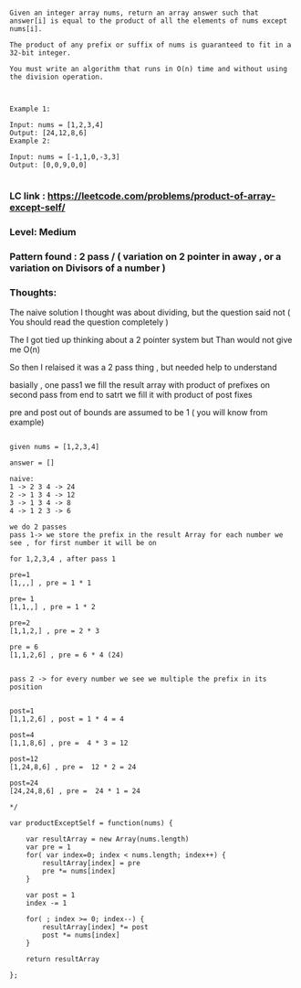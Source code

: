 ```

Given an integer array nums, return an array answer such that answer[i] is equal to the product of all the elements of nums except nums[i].

The product of any prefix or suffix of nums is guaranteed to fit in a 32-bit integer.

You must write an algorithm that runs in O(n) time and without using the division operation.

 

Example 1:

Input: nums = [1,2,3,4]
Output: [24,12,8,6]
Example 2:

Input: nums = [-1,1,0,-3,3]
Output: [0,0,9,0,0]


```
### LC link : https://leetcode.com/problems/product-of-array-except-self/

### Level: Medium

### Pattern found :  2 pass / ( variation on 2 pointer in  away , or a variation on Divisors of a number )

### Thoughts:

The naive solution I thought was about dividing, but the question said not ( You should read the question completely )

The I got tied up thinking about a 2 pointer system but Than would not give me O(n)

So then I relaised it was a 2 pass thing , but needed help to understand

basially , one pass1 we fill the result array with product of prefixes 
on second pass from end to satrt we fill it with product of post fixes 

pre and post out of bounds are assumed to be 1 ( you will know from example)


```

given nums = [1,2,3,4]

answer = []

naive:
1 -> 2 3 4 -> 24
2 -> 1 3 4 -> 12
3 -> 1 3 4 -> 8
4 -> 1 2 3 -> 6

we do 2 passes 
pass 1-> we store the prefix in the result Array for each number we see , for first number it will be on 

for 1,2,3,4 , after pass 1

pre=1
[1,,,] , pre = 1 * 1

pre= 1
[1,1,,] , pre = 1 * 2

pre=2
[1,1,2,] , pre = 2 * 3

pre = 6
[1,1,2,6] , pre = 6 * 4 (24)


pass 2 -> for every number we see we multiple the prefix in its position 


post=1
[1,1,2,6] , post = 1 * 4 = 4

post=4
[1,1,8,6] , pre =  4 * 3 = 12

post=12
[1,24,8,6] , pre =  12 * 2 = 24

post=24
[24,24,8,6] , pre =  24 * 1 = 24

*/

var productExceptSelf = function(nums) {

    var resultArray = new Array(nums.length)
    var pre = 1
    for( var index=0; index < nums.length; index++) {
        resultArray[index] = pre
        pre *= nums[index]
    }

    var post = 1
    index -= 1

    for( ; index >= 0; index--) {
        resultArray[index] *= post
        post *= nums[index]
    }

    return resultArray
    
};


```